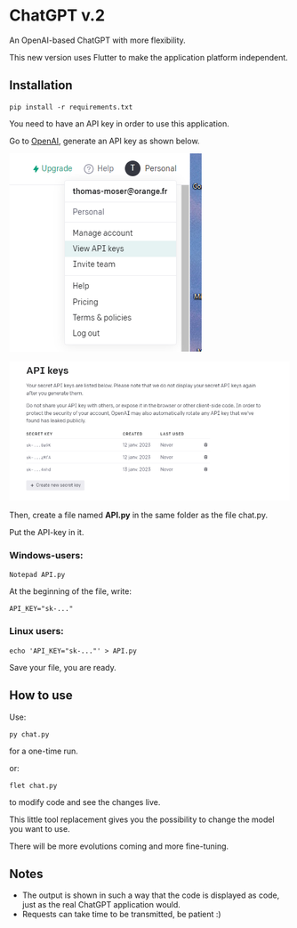 # ChatGPT v.2
An OpenAI-based ChatGPT with more flexibility.

This new version uses Flutter to make the application platform independent.

## Installation
    pip install -r requirements.txt
    
You need to have an API key in order to use this application.

Go to [OpenAI](https://beta.openai.com/overview), generate an API key as shown below.

![Profile, API](/assets/images/emploi.png)

![Profile, generate](/assets/images/emploi2.png)



Then, create a file named __API.py__ in the same folder as the file chat.py.

Put the API-key in it.

### Windows-users:

    Notepad API.py
    
At the beginning of the file, write:

    API_KEY="sk-..."
    
    
### Linux users:

    echo 'API_KEY="sk-..."' > API.py


Save your file, you are ready.



## How to use
Use:

    py chat.py

for a one-time run.

or:

    flet chat.py
    
to modify code and see the changes live.

This little tool replacement gives you the possibility to change the model you want to use.

There will be more evolutions coming and more fine-tuning.

## Notes

- The output is shown in such a way that the code is displayed as code, just as the real ChatGPT application would.
- Requests can take time to be transmitted, be patient :)

